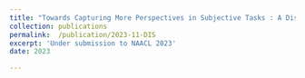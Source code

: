 ```yaml
---
title: "Towards Capturing More Perspectives in Subjective Tasks : A Disagreement-Driven Instance Selection Framework" 
collection: publications
permalink:  /publication/2023-11-DIS
excerpt: 'Under submission to NAACL 2023'
date: 2023

---
```

